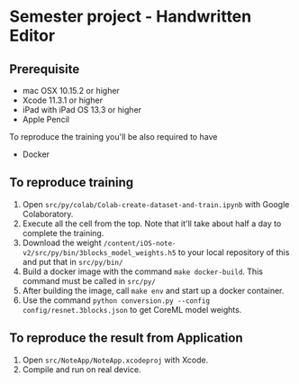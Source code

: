 # Semester project - Handwritten Editor

## Prerequisite

* mac OSX 10.15.2 or higher
* Xcode 11.3.1 or higher
* iPad with iPad OS 13.3 or higher
* Apple Pencil

To reproduce the training you'll be also required to have

* Docker

## To reproduce training

1. Open `src/py/colab/Colab-create-dataset-and-train.ipynb` with Google Colaboratory.
2. Execute all the cell from the top. Note that it'll take about half a day to complete the training.
3. Download the weight `/content/iOS-note-v2/src/py/bin/3blocks_model_weights.h5` to your local repository of this and put that in `src/py/bin/`
4. Build a docker image with the command `make docker-build`. This command must be called in `src/py/`
5. After building the image, call `make env` and start up a docker container.
6. Use the command `python conversion.py --config config/resnet.3blocks.json` to get CoreML model weights.

## To reproduce the result from Application

1. Open `src/NoteApp/NoteApp.xcodeproj` with Xcode.
2. Compile and run on real device.
